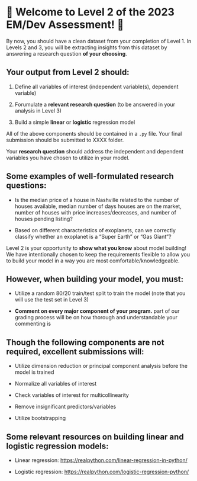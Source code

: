 # 🙌 Welcome to Level 2 of the 2023 EM/Dev Assessment! 🙌

By now, you should have a clean dataset from your completion of Level 1. In Levels 2 and 3, you will be extracting insights from this dataset by answering a research question **of your choosing**.

## Your output from Level 2 should:

1. Define all variables of interest (independent variable(s), dependent variable)

2. Forumulate a **relevant research question** (to be answered in your analysis in Level 3)

3. Build a simple **linear** or **logistic** regression model

All of the above components should be contained in a `.py` file. Your final submission should be submitted to XXXX folder.

Your **research question** should address the independent and dependent variables you have chosen to utilize in your model.

## Some examples of well-formulated research questions:

- Is the median price of a house in Nashville related to the number of houses available, median number of days houses are on the market, number of houses with price increases/decreases, and number of houses pending listing?

- Based on different characteristics of exoplanets, can we correctly classify whether an exoplanet is a “Super Earth” or “Gas Giant”?

Level 2 is your opportunity to **show what you know** about model building! We have intentionally chosen to keep the requirements flexible to allow you to build your model in a way you are most comfortable/knowledgeable.

## However, when building your model, you must:

- Utilize a random 80/20 train/test split to train the model (note that you will use the test set in Level 3)

- **Comment on every major component of your program.** part of our grading process will be on how thorough and understandable your commenting is

## Though the following components are not required, excellent submissions will:

- Utilize dimension reduction or principal component analysis before the model is trained

- Normalize all variables of interest

- Check variables of interest for multicollinearity

- Remove insignificant predictors/variables

- Utilize bootstrapping

## Some relevant resources on building linear and logistic regression models:

- Linear regression: https://realpython.com/linear-regression-in-python/

- Logistic regression: https://realpython.com/logistic-regression-python/


